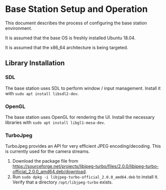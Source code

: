 # Base Station Setup and Operation

This document describes the process of configuring the base station environment.

It is assumed that the base OS is freshly installed Ubuntu 18.04.

It is assumed that the x86_64 architecture is being targeted.

## Library Installation

### SDL

The base station uses SDL to perform window / input management. Install it with `sudo apt install libsdl2-dev`.

### OpenGL

The base station uses OpenGL for rendering the UI. Install the necessary libraries with `sudo apt install libgl1-mesa-dev`.

### TurboJpeg

TurboJpeg provides an API for very efficient JPEG encoding/decoding. This is currently used for the camera streams.

1. Download the package file from https://sourceforge.net/projects/libjpeg-turbo/files/2.0.0/libjpeg-turbo-official_2.0.0_amd64.deb/download.
2. Run `sudo dpkg -i libjpeg-turbo-official_2.0.0_amd64.deb` to install it. Verify that a directory `/opt/libjpeg-turbo` exists.
